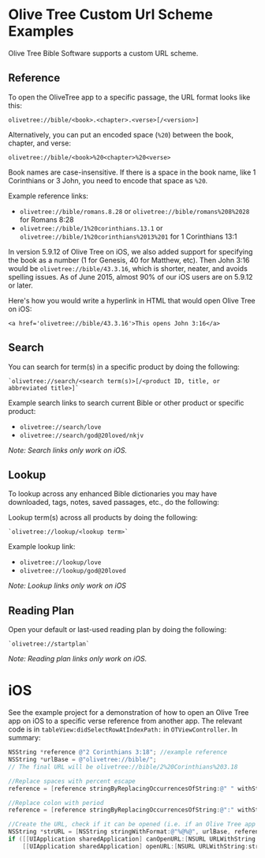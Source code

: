Olive Tree Custom Url Scheme Examples
=======================

Olive Tree Bible Software supports a custom URL scheme.

## Reference

To open the OliveTree app to a specific passage, the URL format looks like this:

    olivetree://bible/<book>.<chapter>.<verse>[/<version>]

Alternatively, you can put an encoded space (`%20`) between the book, chapter, and verse:

    olivetree://bible/<book>%20<chapter>%20<verse>

Book names are case-insensitive. If there is a space in the book name, like 1 Corinthians or 3 John, you need to encode that space as `%20`.

Example reference links:

- `olivetree://bible/romans.8.28` or `olivetree://bible/romans%208%2028` for Romans 8:28
- `olivetree://bible/1%20corinthians.13.1` or `olivetree://bible/1%20corinthians%2013%201` for 1 Corinthians 13:1

In version 5.9.12 of Olive Tree on iOS, we also added support for specifying the book as a number (1 for Genesis, 40 for Matthew, etc). Then John 3:16 would be `olivetree://bible/43.3.16`, which is shorter, neater, and avoids spelling issues. As of June 2015, almost 90% of our iOS users are on 5.9.12 or later.

Here's how you would write a hyperlink in HTML that would open Olive Tree on iOS:

    <a href='olivetree://bible/43.3.16'>This opens John 3:16</a>

## Search

You can search for term(s) in a specific product by doing the following:

    `olivetree://search/<search term(s)>[/<product ID, title, or abbreviated title>]`

Example search links to search current Bible or other product or specific product:

- `olivetree://search/love`
- `olivetree://search/god@20loved/nkjv`

_Note: Search links only work on iOS._

## Lookup

To lookup across any enhanced Bible dictionaries you may have downloaded, tags, notes, saved passages, etc., do the following:

Lookup term(s) across all products by doing the following:

    `olivetree://lookup/<lookup term>`

Example lookup link:

- `olivetree://lookup/love`
- `olivetree://lookup/god@20loved`

_Note: Lookup links only work on iOS_

## Reading Plan

Open your default or last-used reading plan by doing the following:

    `olivetree://startplan`

_Note: Reading plan links only work on iOS._

iOS
===================

See the example project for a demonstration of how to open an Olive Tree app on iOS to a specific verse reference from another app.  The relevant code is in `tableView:didSelectRowAtIndexPath:` in `OTViewController`.  In summary:

```objective-c
NSString *reference @"2 Corinthians 3:18"; //example reference
NSString *urlBase = @"olivetree://bible/";
// The final URL will be olivetree://bible/2%20Corinthians%203.18

//Replace spaces with percent escape
reference = [reference stringByReplacingOccurrencesOfString:@" " withString:@"%20"];

//Replace colon with period
reference = [reference stringByReplacingOccurrencesOfString:@":" withString:@"."];

//Create the URL, check if it can be opened (i.e. if an Olive Tree app is available), and open it
NSString *strURL = [NSString stringWithFormat:@"%@%@", urlBase, reference];
if ([[UIApplication sharedApplication] canOpenURL:[NSURL URLWithString:strURL]])
	[[UIApplication sharedApplication] openURL:[NSURL URLWithString:strURL]];
```
